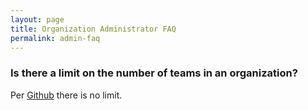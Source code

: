 ```yaml
---
layout: page
title: Organization Administrator FAQ
permalink: admin-faq
---
```


### Is there a limit on the number of teams in an organization?
Per [Github](https://github.blog/2010-06-29-introducing-organizations/) there is no limit.